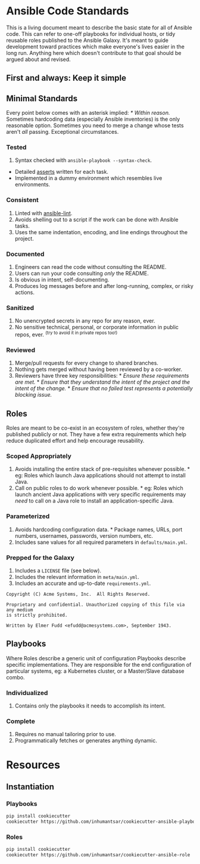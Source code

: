 # Ansible Code Standards

This is a living document meant to describe the basic state for all of Ansible code. This can refer to one-off playbooks for individual hosts, or tidy reusable roles published to the Ansible Galaxy. It's meant to guide development toward practices which make everyone's lives easier in the long run. Anything here which doesn't contribute to that goal should be argued about and revised.

## First and always: Keep it simple

## Minimal Standards

Every point below comes with an asterisk implied: _\* Within reason._&nbsp; Sometimes hardcoding data (especially Ansible inventories) is the only reasonable option. Sometimes you need to merge a change whose tests aren't _all_ passing. Exceptional circumstances.

### Tested
  1. Syntax checked with `ansible-playbook --syntax-check`.
  * Detailed [asserts](http://docs.ansible.com/ansible/assert_module.html) written for each task.
  * Implemented in a dummy environment which resembles live environments.

### Consistent
  1. Linted with [ansible-lint](https://github.com/willthames/ansible-lint).
  1. Avoids shelling out to a script if the work can be done with Ansible tasks.
  1. Uses the same indentation, encoding, and line endings throughout the project.

### Documented
  1. Engineers can read the code without consulting the README.
  1. Users can run your code consulting _only_ the README.
  1. Is obvious in intent, self-documenting.
  1. Produces log messages before and after long-running, complex, or risky actions.

### Sanitized
  1. No unencrypted secrets in any repo for any reason, ever.
  1. No sensitive technical, personal, or corporate information in public repos, ever. <sup>(try to avoid it in private repos too!)</sup>

### Reviewed
  1. Merge/pull requests for every change to shared branches.
  1. Nothing gets merged without having been reviewed by a co-worker.
  1. Reviewers have three key responsibilities:
    * _Ensure these requirements are met._
    * _Ensure that they understand the intent of the project and the intent of the change._
    * _Ensure that no failed test represents a potentially blocking issue._

## Roles

Roles are meant to be co-exist in an ecosystem of roles, whether they're published publicly or not. They have a few extra requirements which help reduce duplicated effort and help encourage reusability.

### Scoped Appropriately
  1. Avoids installing the entire stack of pre-requisites whenever possible.
    * eg: Roles which launch Java applications should not attempt to install Java.
  1. Call on public roles to do work whenever possible.
    * eg: Roles which launch ancient Java applications with very specific requirements may *need* to call on a Java role to install an application-specific Java.

### Parameterized
  1. Avoids hardcoding configuration data.
    * Package names, URLs, port numbers, usernames, passwords, version numbers, etc.
  1. Includes sane values for all required parameters in `defaults/main.yml`.

### Prepped for the Galaxy
  1. Includes a `LICENSE` file (see below).
  1. Includes the relevant information in `meta/main.yml`.
  1. Includes an accurate and up-to-date `requirements.yml`.

```
Copyright (C) Acme Systems, Inc.  All Rights Reserved.

Proprietary and confidential. Unauthorized copying of this file via any medium
is strictly prohibited.

Written by Elmer Fudd <efudd@acmesystems.com>, September 1943.
```

## Playbooks

Where Roles describe a generic unit of configuration Playbooks describe specific implementations. They are responsible for the end configuration of particular systems, eg: a Kubernetes cluster, or a Master/Slave database combo.

### Individualized
  1. Contains only the playbooks it needs to accomplish its intent.

### Complete
  1. Requires no manual tailoring prior to use.
  1. Programmatically fetches or generates anything dynamic.

# Resources
## Instantiation
### Playbooks
  ```bash
  pip install cookiecutter
  cookiecutter https://github.com/inhumantsar/cookiecutter-ansible-playbook
  ```

### Roles
  ```bash
  pip install cookiecutter
  cookiecutter https://github.com/inhumantsar/cookiecutter-ansible-role
  ```
